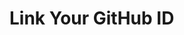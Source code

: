 # Link Your GitHub ID


<!-- ##DOCS-SOURCER-START
{"sourcePlugin":"Local File Copier","hash":"0204fbe00bb0c375d92bb4d13aaeefef"}
##DOCS-SOURCER-END -->
